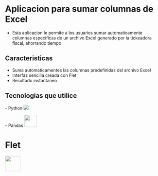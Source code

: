 # Aplicacion para sumar columnas de Excel
- Esta aplicacion le permite a los usuarios sumar automaticamente columnas especificas de un archivo Excel generado por la tickeadora fiscal, ahorrando tiempo

## Caracteristicas
- Suma automaticamentes las columnas predefinidas del archivo Excel
- Interfaz sencilla creada con Flet
- Resultado instantaneo

## Tecnologias que utilice
<p>
 - Python <img src="https://skillicons.dev/icons?i=python" />
</p>
<p>
 - Pandas <img src="https://github.com/marwin1991/profile-technology-icons/assets/76012086/24b02d77-2f28-43c7-b5d6-e15e3395851b" width=40 heigth=30/>
</p>
 <p>
  <h1 aling="center" >Flet</h1> 
  <img src="https://gallery.flet.dev/icons-browser/icons/loading-animation.png" width=50 heigth=30 /> 
</p>
